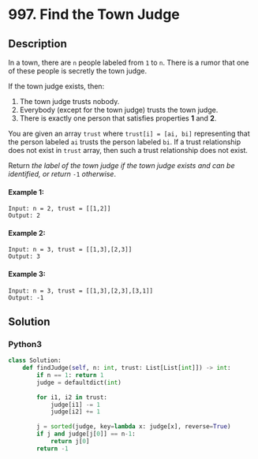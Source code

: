 # 997. Find the Town Judge

## Description
In a town, there are `n` people labeled from `1` to `n`. There is a rumor that one of these people is secretly the town judge.

If the town judge exists, then:

1. The town judge trusts nobody.
2. Everybody (except for the town judge) trusts the town judge.
3. There is exactly one person that satisfies properties **1** and **2**.

You are given an array `trust` where `trust[i] = [ai, bi]` representing that the person labeled `ai` trusts the person labeled `bi`. If a trust relationship does not exist in `trust` array, then such a trust relationship does not exist.

Return *the label of the town judge if the town judge exists and can be identified, or return* `-1` *otherwise*.

#### Example 1:
```
Input: n = 2, trust = [[1,2]]
Output: 2
```

#### Example 2:
```
Input: n = 3, trust = [[1,3],[2,3]]
Output: 3
```

#### Example 3:
```
Input: n = 3, trust = [[1,3],[2,3],[3,1]]
Output: -1
```


## Solution

### Python3
```python
class Solution:
    def findJudge(self, n: int, trust: List[List[int]]) -> int:
        if n == 1: return 1
        judge = defaultdict(int)
        
        for i1, i2 in trust:
            judge[i1] -= 1
            judge[i2] += 1         
            
        j = sorted(judge, key=lambda x: judge[x], reverse=True)
        if j and judge[j[0]] == n-1:
            return j[0]
        return -1
```